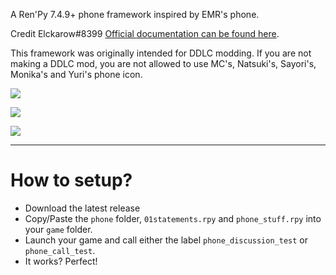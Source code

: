 A Ren'Py 7.4.9+ phone framework inspired by EMR's phone.

Credit Elckarow#8399 [Official documentation can be found here](https://better-emr-phone.readthedocs.io/en/latest/).

This framework was originally intended for DDLC modding. If you are not making a DDLC mod, you are not allowed to use MC's, Natsuki's, Sayori's, Monika's and Yuri's phone icon.

![](https://github.com/Elckarow/Better-EMR-Phone/assets/101005497/63bda61b-ea12-436f-bf00-078b6bc85851)

![](https://github.com/Elckarow/Better-EMR-Phone/assets/101005497/6f6f3f7d-1a74-40fd-9b24-2310221f381b)

![](https://github.com/Elckarow/Better-EMR-Phone/assets/101005497/b7586874-8919-4888-a31d-53006e7426dd)

---

# How to setup?

- Download the latest release
- Copy/Paste the `phone` folder, `01statements.rpy` and `phone_stuff.rpy` into your `game` folder.
- Launch your game and call either the label `phone_discussion_test` or `phone_call_test`.
- It works? Perfect!
